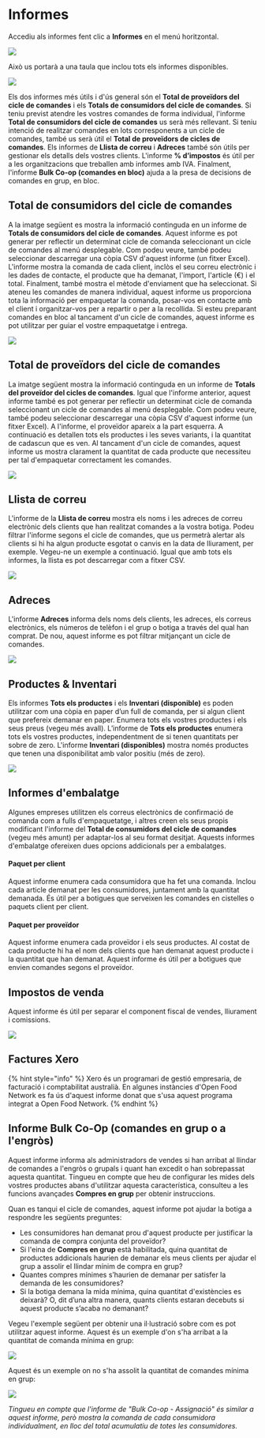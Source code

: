 # Informes

Accediu als informes fent clic a **Informes** en el menú horitzontal.

![](../.gitbook/assets/informess.png)

Això us portarà a una taula que inclou tots els informes disponibles.

![](../.gitbook/assets/informes.png)

Els dos informes més útils i d'ús general són el **Total de proveïdors del cicle de comandes** i els **Totals de consumidors del cicle de comandes**. Si teniu previst atendre les vostres comandes de forma individual, l'informe **Total de consumidors del cicle de comandes** us serà més rellevant. Si teniu intenció de realitzar comandes en lots corresponents a un cicle de comandes, també us serà útil el **Total de proveïdors de cicles de comandes**. Els informes de **Llista de correu** i **Adreces** també són útils per gestionar els detalls dels vostres clients. L'informe **% d’impostos** és útil per a les organitzacions que treballen amb informes amb IVA. Finalment, l'informe **Bulk Co-op \(comandes en bloc\)** ajuda a la presa de decisions de comandes en grup, en bloc.

## Total de consumidors del cicle de comandes

A la imatge següent es mostra la informació continguda en un informe de **Totals de consumidors del cicle de comandes**. Aquest informe es pot generar per reflectir un determinat cicle de comanda seleccionant un cicle de comandes al menú desplegable. Com podeu veure, també podeu seleccionar descarregar una còpia CSV d'aquest informe \(un fitxer Excel\). L'informe mostra la comanda de cada client, inclòs el seu correu electrònic i les dades de contacte, el producte que ha demanat, l'import, l'article \(€\) i el total. Finalment, també mostra el mètode d'enviament que ha seleccionat. Si ateneu les comandes de manera individual, aquest informe us proporciona tota la informació per empaquetar la comanda, posar-vos en contacte amb el client i organitzar-vos per a repartir o per a la recollida. Si esteu preparant comandes en bloc al tancament d'un cicle de comandes, aquest informe es pot utilitzar per guiar el vostre empaquetatge i entrega.

![](../.gitbook/assets/imatge%20%2811%29.png)

## Total de proveïdors del cicle de comandes

La imatge següent mostra la informació continguda en un informe de **Totals del proveïdor del cicles de comandes**. Igual que l'informe anterior, aquest informe també es pot generar per reflectir un determinat cicle de comanda seleccionant un cicle de comandes al menú desplegable. Com podeu veure, també podeu seleccionar descarregar una còpia CSV d'aquest informe \(un fitxer Excel\). A l'informe, el proveïdor apareix a la part esquerra. A continuació es detallen tots els productes i les seves variants, i la quantitat de cadascun que es ven. Al tancament d'un cicle de comandes, aquest informe us mostra clarament la quantitat de cada producte que necessiteu per tal d'empaquetar correctament les comandes.

![](../.gitbook/assets/imatge%20%288%29.png)

## Llista de correu

L'informe de la **Llista de correu** mostra els noms i les adreces de correu electrònic dels clients que han realitzat comandes a la vostra botiga. Podeu filtrar l'informe segons el cicle de comandes, que us permetrà alertar als clients si hi ha algun producte esgotat o canvis en la data de lliurament, per exemple. Vegeu-ne un exemple a continuació. Igual que amb tots els informes, la llista es pot descarregar com a fitxer CSV.

![](../.gitbook/assets/imatge%20%2830%29.png)

## Adreces

L'informe **Adreces** informa dels noms dels clients, les adreces, els correus electrònics, els números de telèfon i el grup o botiga a través del qual han comprat. De nou, aquest informe es pot filtrar mitjançant un cicle de comandes.

![](../.gitbook/assets/imatge%20%2823%29.png)

## Productes & Inventari

Els informes **Tots els productes** i els **Inventari \(disponible\)** es poden utilitzar com una còpia en paper d’un full de comanda, per si algun client que prefereix demanar en paper. Enumera tots els vostres productes i els seus preus \(vegeu més avall\). L’informe de **Tots els productes** enumera tots els vostres productes, independentment de si tenen quantitats per sobre de zero. L'informe **Inventari \(disponibles\)** mostra només productes que tenen una disponibilitat amb valor positiu \(més de zero\).

![](../.gitbook/assets/imatge%20%2833%29.png)

## Informes d'embalatge

Algunes empreses utilitzen els correus electrònics de confirmació de comanda com a fulls d'empaquetatge, i altres creen els seus propis modificant l'informe del **Total de consumidors del cicle de comandes** \(vegeu més amunt\) per adaptar-los al seu format desitjat. Aquests informes d'embalatge ofereixen dues opcions addicionals per a embalatges.

#### Paquet per client

Aquest informe enumera cada consumidora que ha fet una comanda. Inclou cada article demanat per les consumidores, juntament amb la quantitat demanada. És útil per a botigues que serveixen les comandes en cistelles o paquets client per client.

#### Paquet per proveïdor

Aquest informe enumera cada proveïdor i els seus productes. Al costat de cada producte hi ha el nom dels clients que han demanat aquest producte i la quantitat que han demanat. Aquest informe és útil per a botigues que envien comandes segons el proveïdor.

## Impostos de venda

Aquest informe és útil per separar el component fiscal de vendes, lliurament i comissions.

![](../.gitbook/assets/imatge%20%2840%29.png)

## Factures Xero

{% hint style="info" %}
Xero és un programari de gestió empresaria, de facturació i comptabilitat australià. En algunes instàncies d'Open Food Network es fa ús d'aquest informe donat que s'usa aquest programa integrat a Open Food Network.
{% endhint %}

## Informe Bulk Co-Op \(comandes en grup o a l'engròs\)

Aquest informe informa als administradors de vendes si han arribat al llindar de comandes a l'engròs o grupals i quant han excedit o han sobrepassat aquesta quantitat. Tingueu en compte que heu de configurar les mides dels vostres productes abans d'utilitzar aquesta característica, consulteu a les funcions avançades **Compres en grup** per obtenir instruccions.

Quan es tanqui el cicle de comandes, aquest informe pot ajudar la botiga a respondre les següents preguntes:

* Les consumidores han demanat prou d'aquest producte per justificar la comanda de compra conjunta del proveïdor?
* Si l'eina de **Compres en grup** està habilitada, quina quantitat de productes addicionals haurien de demanar els meus clients per ajudar el grup a assolir el llindar mínim de compra en grup?
* Quantes compres mínimes s’haurien de demanar per satisfer la demanda de les consumidores?
* Si la botiga demana la mida mínima, quina quantitat d'existències es deixarà? O, dit d’una altra manera, quants clients estaran decebuts si aquest producte s’acaba no demanant?

Vegeu l'exemple següent per obtenir una il·lustració sobre com es pot utilitzar aquest informe. Aquest és un exemple d'on s'ha arribat a la quantitat de comanda mínima en grup:

![](../.gitbook/assets/comprabulkcoop.png)

Aquest és un exemple on no s'ha assolit la quantitat de comandes mínima en grup:

![](../.gitbook/assets/bokchoygrupdecompra.png)

_Tingueu en compte que l'informe de "Bulk Co-op - Assignació" és similar a aquest informe, però mostra la comanda de cada consumidora individualment, en lloc del total acumulatiu de totes les consumidores._  


  


